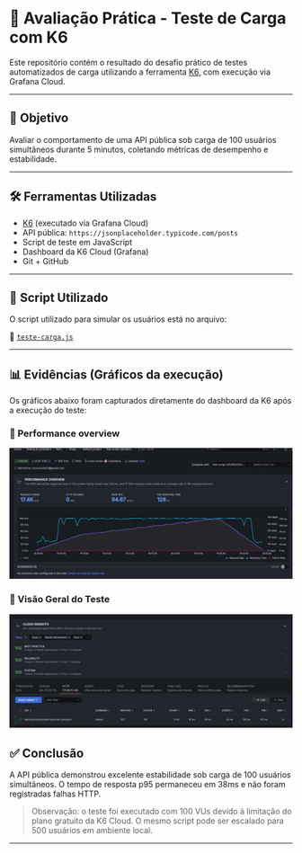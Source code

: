 # 🧪 Avaliação Prática - Teste de Carga com K6

Este repositório contém o resultado do desafio prático de testes automatizados de carga utilizando a ferramenta [K6](https://k6.io/), com execução via Grafana Cloud.

---

## 🎯 Objetivo

Avaliar o comportamento de uma API pública sob carga de 100 usuários simultâneos durante 5 minutos, coletando métricas de desempenho e estabilidade.

---

## 🛠️ Ferramentas Utilizadas

- [K6](https://k6.io/) (executado via Grafana Cloud)
- API pública: `https://jsonplaceholder.typicode.com/posts`
- Script de teste em JavaScript
- Dashboard da K6 Cloud (Grafana)
- Git + GitHub

---

## 📜 Script Utilizado

O script utilizado para simular os usuários está no arquivo:

📄 [`teste-carga.js`](./teste-carga.js)

---

## 📊 Evidências (Gráficos da execução)

Os gráficos abaixo foram capturados diretamente do dashboard da K6 após a execução do teste:

### 🔸 Performance overview

![Response Time](./evidencias/grafico-response-time.png)

### 🔸  Visão Geral do Teste

![Request Rate](./evidencias/grafico-request-rate.png)



## ✅ Conclusão

A API pública demonstrou excelente estabilidade sob carga de 100 usuários simultâneos. O tempo de resposta p95 permaneceu em 38ms e não foram registradas falhas HTTP.

> Observação: o teste foi executado com 100 VUs devido à limitação do plano gratuito da K6 Cloud. O mesmo script pode ser escalado para 500 usuários em ambiente local.

---
